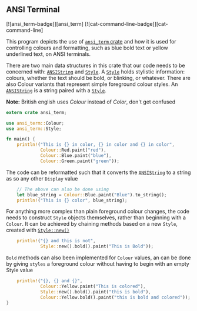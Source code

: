 ## ANSI Terminal

[![ansi_term-badge]][ansi_term] [![cat-command-line-badge]][cat-command-line]

This program depicts the use of [`ansi_term` crate] and how it is used for controlling colours and formatting, such as blue bold text or yellow underlined text, on ANSI terminals.

There are two main data structures in this crate that our code needs to be concerned with: [`ANSIString`] and [`Style`]. A [`Style`] holds stylistic information: colours, whether the text should be bold, or blinking, or whatever. There are also Colour variants that represent simple foreground colour styles. An [`ANSIString`] is a string paired with a [`Style`].

**Note:** British english uses *Colour* instead of *Color*, don't get confused

```rust
extern crate ansi_term;

use ansi_term::Colour;
use ansi_term::Style;

fn main() {
    println!("This is {} in color, {} in color and {} in color",
             Colour::Red.paint("red"),
             Colour::Blue.paint("blue"),
             Colour::Green.paint("green"));
```
The code can be reformatted such that it converts the [`ANSIString`] to a string as so any other `Display` value
```rust
    // The above can also be done using
    let blue_string = Colour::Blue.paint("Blue").to_string();
    println!("This is {} color", blue_string);
```
For anything more complex than plain foreground colour changes, the code needs to construct `Style` objects themselves, rather than beginning with a `Colour`. It can be achieved by chaining methods based on a new `Style`, created with [`Style::new()`]
```rust
    println!("{} and this is not",
             Style::new().bold().paint("This is Bold"));
```

`Bold` methods can also been implemented for `Colour` values, an can be done by giving `styles` a foreground colour without having to begin with an empty Style value

```rust
    println!("{}, {} and {}",
             Colour::Yellow.paint("This is colored"),
             Style::new().bold().paint("this is bold"),
             Colour::Yellow.bold().paint("this is bold and colored"));
}
```

[documentation]: https://docs.rs/ansi_term/
[`ansi_term` crate]: https://crates.io/crates/ansi_term
[`ANSIString`]: https://docs.rs/ansi_term/*/ansi_term/type.ANSIString.html
[`Style`]: https://docs.rs/ansi_term/*/ansi_term/struct.Style.html
[`Style::new()`]: https://docs.rs/ansi_term/0.11.0/ansi_term/struct.Style.html#method.new